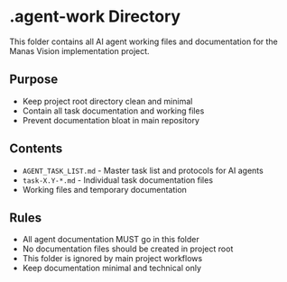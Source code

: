 # .agent-work Directory

This folder contains all AI agent working files and documentation for the Manas Vision implementation project.

## Purpose
- Keep project root directory clean and minimal
- Contain all task documentation and working files
- Prevent documentation bloat in main repository

## Contents
- `AGENT_TASK_LIST.md` - Master task list and protocols for AI agents
- `task-X.Y-*.md` - Individual task documentation files
- Working files and temporary documentation

## Rules
- All agent documentation MUST go in this folder
- No documentation files should be created in project root
- This folder is ignored by main project workflows
- Keep documentation minimal and technical only